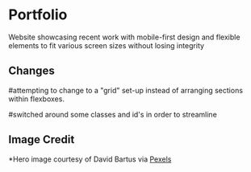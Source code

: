# Portfolio

Website showcasing recent work with mobile-first design and flexible elements to fit various screen sizes without losing integrity

## Changes

#attempting to change to a "grid" set-up instead of arranging sections within flexboxes.

#switched around some classes and id's in order to streamline

## Image Credit
*Hero image courtesy of David Bartus via [Pexels](https://pexels.com/)
